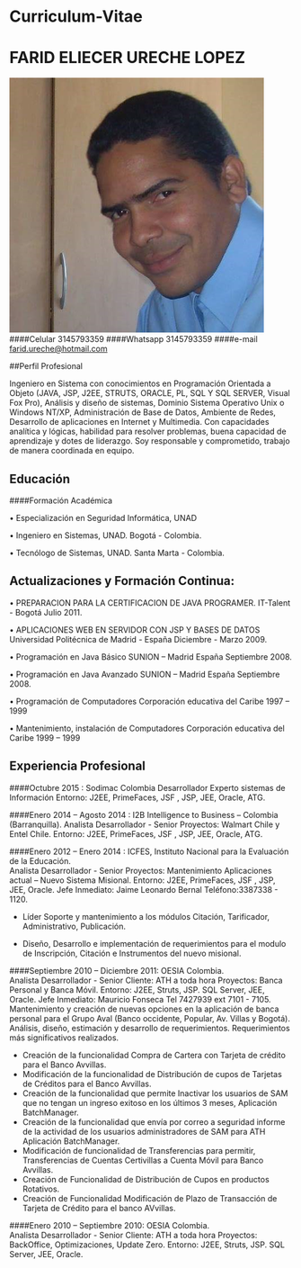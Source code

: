 # Curriculum-Vitae

# FARID ELIECER URECHE LOPEZ

![](https://github.com/MaestriaGestionFaridUreche/Curriculum-Vitae/blob/master/foto.png)
####Celular				3145793359
####Whatsapp   3145793359
####e-mail				farid.ureche@hotmail.com


##Perfil Profesional

Ingeniero en  Sistema con conocimientos en Programación Orientada a    Objeto (JAVA,  JSP, J2EE, STRUTS, ORACLE, PL, SQL Y SQL SERVER, Visual Fox Pro), Análisis y diseño de sistemas, Dominio  Sistema Operativo Unix o Windows NT/XP,  Administración de Base de Datos, Ambiente de Redes, Desarrollo de aplicaciones en Internet y  Multimedia. 
Con capacidades analítica  y lógicas, habilidad para resolver problemas, buena capacidad de aprendizaje y dotes de liderazgo.   Soy responsable y comprometido, trabajo de manera coordinada en equipo.


## Educación

####Formación Académica	

•	Especialización en Seguridad Informática, UNAD

•	Ingeniero en Sistemas, UNAD. Bogotá - Colombia.

•	Tecnólogo de Sistemas, UNAD. Santa Marta - Colombia.



## Actualizaciones  y  Formación Continua:  	
•	PREPARACION PARA LA CERTIFICACION DE JAVA PROGRAMER. 
IT-Talent  - Bogotá  Julio  2011. 

•	APLICACIONES WEB EN SERVIDOR CON JSP Y BASES DE DATOS Universidad Politécnica de Madrid  - España  Diciembre -  Marzo 2009. 

•	Programación en Java Básico SUNION – Madrid España Septiembre 2008. 

•	Programación en Java Avanzado SUNION – Madrid España Septiembre 2008.

•	Programación de Computadores Corporación educativa del Caribe 1997 – 1999

•	Mantenimiento, instalación de Computadores Corporación educativa del Caribe 
1999 – 1999


## Experiencia Profesional

####Octubre 2015 : Sodimac Colombia 
Desarrollador Experto sistemas de Información
Entorno: J2EE,  PrimeFaces,  JSF , JSP, JEE, Oracle, ATG.

####Enero 2014 – Agosto 2014 : I2B Intelligence to Business – Colombia (Barranquilla).
Analista Desarrollador - Senior
Proyectos:   Walmart Chile y Entel Chile. 
Entorno: J2EE,  PrimeFaces,  JSF , JSP, JEE, Oracle, ATG.


####Enero 2012 – Enero 2014 : ICFES, Instituto Nacional para la Evaluación de la Educación.  
Analista Desarrollador - Senior
Proyectos:   Mantenimiento Aplicaciones actual – Nuevo Sistema Misional. 
Entorno: J2EE,  PrimeFaces,  JSF , JSP, JEE, Oracle.
Jefe Inmediato: Jaime Leonardo Bernal Teléfono:3387338   - 1120.

- Líder Soporte y mantenimiento a los módulos Citación, Tarificador, Administrativo, Publicación.

-  Diseño, Desarrollo e implementación de requerimientos para el modulo de Inscripción, Citación  e Instrumentos del nuevo misional.

####Septiembre 2010 – Diciembre 2011: OESIA Colombia.  
Analista Desarrollador - Senior
Cliente: ATH a toda hora
Proyectos:   Banca Personal y Banca Móvil. 
Entorno: J2EE,  Struts,  JSP. SQL Server, JEE, Oracle.
Jefe Inmediato: Mauricio Fonseca Tel 7427939 ext 7101 - 7105.
Mantenimiento  y creación de nuevas opciones en la aplicación de banca personal para el Grupo Aval (Banco occidente,  Popular, Av. Villas y Bogotá).  Análisis, diseño, estimación y desarrollo de requerimientos. 
Requerimientos más significativos realizados.
-	Creación de la funcionalidad Compra de Cartera con Tarjeta de crédito para el Banco Avvillas.
-	 Modificación de la funcionalidad de Distribución de cupos de Tarjetas de Créditos para el Banco Avvillas.
-	Creación de la funcionalidad que permite Inactivar los usuarios de SAM que no tengan un ingreso exitoso en los últimos 3 meses, Aplicación BatchManager.
-	Creación de la funcionalidad que envía por correo a seguridad informe de la actividad de los usuarios administradores de SAM para ATH Aplicación BatchManager.
-	Modificación de funcionalidad de Transferencias para permitir, Transferencias de Cuentas Certivillas a Cuenta Móvil para Banco Avvillas.
-	Creación de Funcionalidad de Distribución de Cupos en productos Rotativos.
-	Creación de Funcionalidad Modificación de Plazo de Transacción de Tarjeta de Crédito para el banco AVvillas.

####Enero  2010 – Septiembre 2010: OESIA Colombia.  
Analista Desarrollador  - Senior
Cliente: ATH a toda hora
Proyectos: BackOffice,  Optimizaciones, Update Zero. 
Entorno: J2EE,  Struts,  JSP. SQL Server, JEE, Oracle.
